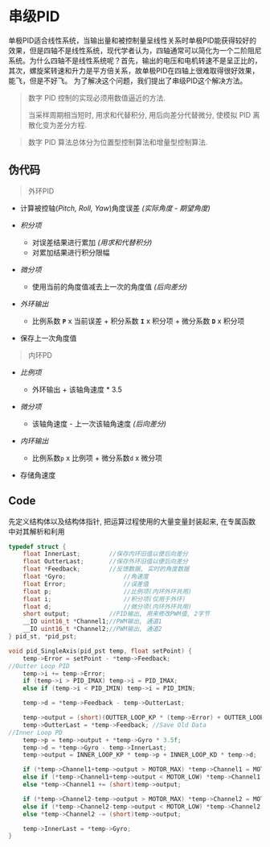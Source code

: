 # 串级PID
单极PID适合线性系统，当输出量和被控制量呈线性关系时单极PID能获得较好的效果，但是四轴不是线性系统，现代学者认为，四轴通常可以简化为一个二阶阻尼系统。为什么四轴不是线性系统呢？首先，输出的电压和电机转速不是呈正比的，其次，螺旋桨转速和升力是平方倍关系，故单极PID在四轴上很难取得很好效果，能飞，但是不好飞。
为了解决这个问题，我们提出了串级PID这个解决方法。

> 数字 PID 控制的实现必须用数值逼近的方法.
> 
> 当采样周期相当短时, 用求和代替积分, 用后向差分代替微分, 使模拟 PID 离散化变为差分方程.

> 数字 PID 算法总体分为位置型控制算法和增量型控制算法.

## 伪代码
> 外环PID

- 计算被控轴(*Pitch, Roll, Yaw*)角度误差 *(实际角度 - 期望角度)*

* *积分项*

	- 对误差结果进行累加 *(用求和代替积分)*
	- 对累加结果进行积分限幅

* *微分项*

	- 使用当前的角度值减去上一次的角度值 *(后向差分)*

* *外环输出*

	- 比例系数 **`P`** x 当前误差 + 积分系数 **`I`** x 积分项 + 微分系数 **`D`** x 积分项
- 保存上一次角度值

> 内环PD

* *比例项*

	- 外环输出 + 该轴角速度 * 3.5
* *微分项*

	- 该轴角速度 - 上一次该轴角速度 *(后向差分)*

* *内环输出*

	- 比例系数`p` x 比例项 + 微分系数`d` x 微分项

- 存储角速度

## Code

先定义结构体以及结构体指针, 把运算过程使用的大量变量封装起来, 在专属函数中对其解析和利用

``` c
typedef struct {
    float InnerLast;		//保存内环旧值以便后向差分
    float OutterLast;		//保存外环旧值以便后向差分
    float *Feedback;		//反馈数据, 实时的角度数据
    float *Gyro;				//角速度
    float Error;				//误差值
    float p;					//比例项(内环外环共用)
    float i;					//积分项(仅用于外环)
    float d;					//微分项(内环外环共用)
    short output;			//PID输出, 用来修改PWM值, 2字节
    __IO uint16_t *Channel1;//PWM输出, 通道1
    __IO uint16_t *Channel2;//PWM输出, 通道2
} pid_st, *pid_pst;
```

``` c
void pid_SingleAxis(pid_pst temp, float setPoint) {
    temp->Error = setPoint - *temp->Feedback;
//Outter Loop PID
    temp->i += temp->Error;
    if (temp->i > PID_IMAX) temp->i = PID_IMAX;
    else if (temp->i < PID_IMIN) temp->i = PID_IMIN;

    temp->d = *temp->Feedback - temp->OutterLast;

    temp->output = (short)(OUTTER_LOOP_KP * (temp->Error) + OUTTER_LOOP_KI * temp->i + OUTTER_LOOP_KD * temp->d);
    temp->OutterLast = *temp->Feedback; //Save Old Data
//Inner Loop PD
    temp->p = temp->output + *temp->Gyro * 3.5f;
    temp->d = *temp->Gyro - temp->InnerLast;
    temp->output = INNER_LOOP_KP * temp->p + INNER_LOOP_KD * temp->d;

    if (*temp->Channel1+temp->output > MOTOR_MAX) *temp->Channel1 = MOTOR_MAX;
    else if (*temp->Channel1+temp->output < MOTOR_LOW) *temp->Channel1 = MOTOR_LOW;
    else *temp->Channel1 += (short)temp->output;

    if (*temp->Channel2-temp->output > MOTOR_MAX) *temp->Channel2 = MOTOR_MAX;
    else if (*temp->Channel2-temp->output < MOTOR_LOW) *temp->Channel2 = MOTOR_LOW;
    else *temp->Channel2 -= (short)temp->output;

    temp->InnerLast = *temp->Gyro;
}
```
